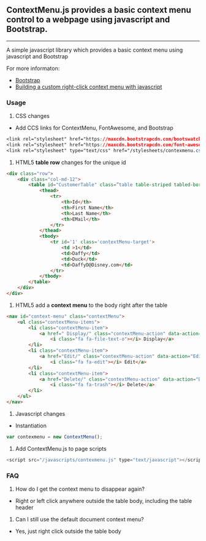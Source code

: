 ﻿## ContextMenu.js provides a basic context menu control to a webpage using javascript and Bootstrap.
---

A simple javascript library which provides a basic context menu using javascript and Bootstrap

For more informaton:
* [Bootstrap](https://getbootstrap.com/)
* [Building a custom right-click context menu with javascript](https://www.sitepoint.com/building-custom-right-click-context-menu-javascript/)

### Usage
1. CSS changes
  * Add CCS links for ContextMenu, FontAwesome, and Bootstrap
```css
<link rel="stylesheet" href="https://maxcdn.bootstrapcdn.com/bootswatch/3.3.7/slate/bootstrap.min.css" type="text/css" />
<link rel="stylesheet" href="https://maxcdn.bootstrapcdn.com/font-awesome/4.7.0/css/font-awesome.min.css" type="text/css" />		
<link rel="stylesheet" type="text/css" href="/stylesheets/contexmenu.css" />
```
1. HTML5 <b>table row</b> changes for the unique id
```html
<div class="row">
    <div class="col-md-12">
        <table id="CustomerTable" class=”table table-striped tabled-bordered table-condensed table-hover”>
			<thead>
				<tr>
					<th>Id</th>
                    <th>First Name</th>
                    <th>Last Name</th>
                    <th>EMail</th>
				</tr>
			</thead>
			<tbody>
				<tr id='1' class='contextMenu-target'>
					<td >1</td>
                    <td>Daffy</td>
                    <td>Duck</td>
                    <td>DaffyD@Disney.com</td>
				</tr>
            </tbody>
	    </table>
    </div>
</div>
```
1. HTML5 add a <b>context menu</b> to the body right after the table
```html
<nav id="context-menu" class="contextMenu">
	<ul class="contextMenu-items">
		<li class="contextMenu-item">
			<a href=" Display/" class="contextMenu-action" data-action="Display">
				<i class="fa fa-file-text-o"></i> Display</a>
		</li>
		<li class="contextMenu-item">
			<a href="Edit/" class="contextMenu-action" data-action="Edit">
				<i class="fa fa-edit"></i> Edit</a>
		</li>
		<li class="contextMenu-item">
			<a href="Delete/" class="contextMenu-action" data-action="Delete">
				<i class="fa fa-trash"></i> Delete</a>
		</li>
	</ul>
</nav>
```
1. Javascript changes
  * Instantiation
```js
var contexmenu = new ContextMenu(); 
```
1. Add ContextMenu.js to page scripts
```js
<script src="/javascripts/contexmenu.js" type="text/javascript"></script>
```

### FAQ

1. How do I get the context menu to disappear again?
  * Right or left click anywhere outside the table body, including the table header
1. Can I still use the default document context menu?
  * Yes, just right click outside the table body